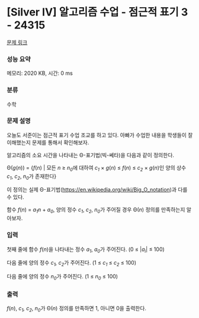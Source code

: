 # [Silver IV] 알고리즘 수업 - 점근적 표기 3 - 24315 

[문제 링크](https://www.acmicpc.net/problem/24315) 

### 성능 요약

메모리: 2020 KB, 시간: 0 ms

### 분류

수학

### 문제 설명

<p>오늘도 서준이는 점근적 표기 수업 조교를 하고 있다. 아빠가 수업한 내용을 학생들이 잘 이해했는지 문제를 통해서 확인해보자.</p>

<p>알고리즘의 소요 시간을 나타내는 Θ-표기법(빅-쎄타)을 다음과 같이 정의한다.</p>

<p>Θ(<em>g</em>(<em>n</em>)) = {<em>f</em>(<em>n</em>) | 모든 <em>n</em> ≥ <em>n<sub>0</sub></em>에 대하여 <em>c<sub>1</sub></em> × <em>g</em>(<em>n</em>) ≤ <em>f</em>(<em>n</em>) ≤ <em>c<sub>2</sub></em> × <em>g</em>(<em>n</em>)인 양의 상수 <em>c<sub>1</sub></em>, <em>c<sub>2</sub></em>, <em>n<sub>0</sub></em>가 존재한다}</p>

<p>이 정의는 실제 Θ-표기법(<a href="https://en.wikipedia.org/wiki/Big_O_notation">https://en.wikipedia.org/wiki/Big_O_notation</a>)과 다를 수 있다.</p>

<p>함수 <em>f</em>(<em>n</em>) = <em>a<sub>1</sub>n </em>+ <em>a<sub>0</sub></em>, 양의 정수 <em>c<sub>1</sub></em>, <em>c<sub>2</sub></em>, <em>n<sub>0</sub></em>가 주어질 경우 Θ(<em>n</em>) 정의를 만족하는지 알아보자.</p>

### 입력 

 <p>첫째 줄에 함수 <em>f</em>(<em>n</em>)을 나타내는 정수 <em>a<sub>1</sub></em>, <em>a</em><sub><em>0</em></sub>가 주어진다. (0 ≤ |<em>a<sub>i</sub></em>| ≤ 100)</p>

<p>다음 줄에 양의 정수 <em>c<sub>1</sub>, c<sub>2</sub></em>가 주어진다. (1 ≤ <em>c<sub>1</sub></em> ≤ <em>c<sub>2</sub></em> ≤ 100)</p>

<p>다음 줄에 양의 정수 <em>n<sub>0</sub></em>가 주어진다. (1 ≤ <em>n<sub>0</sub></em> ≤ 100)</p>

### 출력 

 <p><em>f</em>(<em>n</em>), <em>c<sub>1</sub>, c<sub>2</sub></em>, <em>n<sub>0</sub></em>가 Θ(<em>n</em>) 정의를 만족하면 1, 아니면 0을 출력한다.</p>

